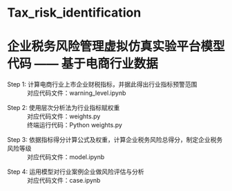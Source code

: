 # Tax_risk_identification

# 企业税务风险管理虚拟仿真实验平台模型代码 —— 基于电商行业数据  

Step 1: 计算电商行业上市企业财税指标，并据此得出行业指标预警范围  
&emsp;&emsp;&emsp;&nbsp;对应代码文件：warning_level.ipynb  

Step 2: 使用层次分析法为行业指标赋权重  
&emsp;&emsp;&emsp;&nbsp;对应代码文件：weights.py  
&emsp;&emsp;&emsp;&nbsp;终端运行代码：Python weights.py  

Step 3: 依据指标得分计算公式及权重，计算企业税务风险总得分，制定企业税务风险等级  
&emsp;&emsp;&emsp;&nbsp;对应代码文件：model.ipynb  

Step 4: 运用模型对行业案例企业做风险评估与分析  
&emsp;&emsp;&emsp;&nbsp;对应代码文件：case.ipynb  
